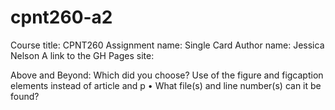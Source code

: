 # cpnt260-a2
Course title: CPNT260
Assignment name: Single Card
Author name: Jessica Nelson
A link to the GH Pages site:

Above and Beyond:
Which did you choose?
Use of the figure and figcaption elements instead of article and p
•	What file(s) and line number(s) can it be found?

